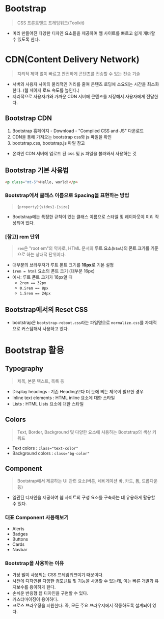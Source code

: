 # Bootstrap
> CSS 프론트엔드 프레임워크(Toolkit)
- 미리 만들어진 다양한 디자인 요소들을 제공하여 웹 사이트를 빠르고 쉽게 개바할 수 있도록 한다.

# CDN(Content Delivery Network)
> 지리적 제약 없이 빠르고 안전하게 콘텐츠를 전송할 수 있는 전송 기술
- 서버와 사용자 사이의 물리적인 거리를 줄여 콘텐츠 로딩에 소요되는 시간을 최소화한다. (웹 페이지 로드 속도를 높인다.)
- 지리적으로 사용자가와 가까운 CDN 서버에 콘텐츠를 저장해서 사용자에게 전달한다.

## Bootstrap CDN
1. Bootstrap 홈페이지 - Download - "Compiled CSS and JS" 다운로드
2. CDN을 통해 가져오는 bootstrap css와 js 파일을 확인
3. bootstrap.css, bootstrap.js 파일 참고
- 온라인 CDN 서버에 업로드 된 css 및 js 파일을 불러와서 사용하는 것

## Bootstrap 기본 사용법
```html
<p class="mt-5">Hello, world!</p>
```

### Bootstrap에서 클래스 이름으로 Spacing을 표현하는 방법
> {`property}{sides}-{size}`
- Bootstrap에는 특정한 규칙이 있는 클래스 이름으로 스타일 및 레이아웃이 미리 작성되어 있다.

### [참고] rem 단위
> `rem`은 "root em"의 약자로, HTML 문서의 **루트 요소(`html`)의 폰트 크기를 기준**으로 하는 상대적 단위이다.
- 대부분의 브라우저가 루트 폰트 크기를 **16px**로 기본 설정
- `1rem = html` 요소의 폰트 크기 (대부분 16px)
- 예시: 루트 폰트 크기가 16px일 때
  - `2rem == 32px`
  - `0.5rem == 8px`
  - `1.5rem == 24px`

## Bootstrap에서의 Reset CSS
- bootstrap은 `bootstrap-reboot.css`라는 파일명으로 `normalize.css`를 자체적으로 커스텀해서 사용하고 있다.

# Bootstrap 활용

## Typography
> 제목, 본문 텍스트, 목록 등
- Display headings : 기존 Heading보다 더 눈에 띄는 제목이 필요한 경우
- Inline text elements : HTML inline 요소에 대한 스타일
- Lists : HTML Lists 요소에 대한 스타일

## Colors
> Text, Border, Background 및 다양한 요소에 사용하는 Bootstrap의 색상 키워드
- Text colors : `class="text-color"`
- Background colors : `class="bg-color"`

## Component
> Bootstrap에서 제공하는 UI 관련 요소(버튼, 네비게이션 바, 카드, 폼, 드롭다운 등)
- 일관된 디자인을 제공하여 웹 사이트의 구성 요소를 구축하는 데 유용하게 활용할 수 있다.

### 대표 Component 사용해보기
- Alerts
- Badges
- Buttons
- Cards
- Navbar

### Bootstrap을 사용하는 이유
- 가장 많이 사용되는 CSS 프레임워크이기 때문이다.
- 사전에 디자인된 다양한 컴포넌트 및 기능을 사용할 수 있는데, 이는 빠른 개발과 유지보수를 용이하게 한다.
- 손쉬운 반응형 웹 디자인을 구현할 수 있다.
- 커스터마이징이 용이하다.
- 크로스 브라우징을 지원한다. 즉, 모든 주요 브라우저에서 작동하도록 설계되어 있다.